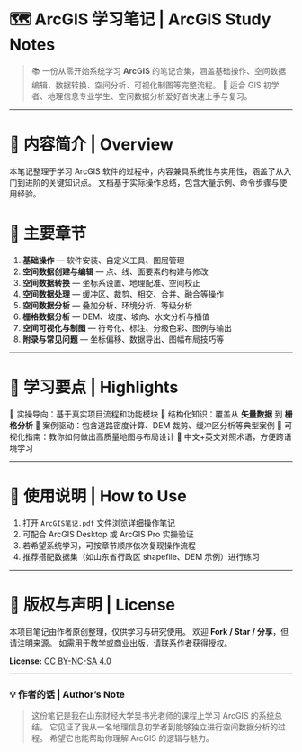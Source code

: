 # 🗺️ ArcGIS 学习笔记 | ArcGIS Study Notes

> 📚 一份从零开始系统学习 **ArcGIS** 的笔记合集，涵盖基础操作、空间数据编辑、数据转换、空间分析、可视化制图等完整流程。
> 🧭 适合 GIS 初学者、地理信息专业学生、空间数据分析爱好者快速上手与复习。

---

# 🧩 内容简介 | Overview

本笔记整理于学习 ArcGIS 软件的过程中，内容兼具系统性与实用性，涵盖了从入门到进阶的关键知识点。
文档基于实际操作总结，包含大量示例、命令步骤与使用经验。

# 📘 主要章节

1. **基础操作** — 软件安装、自定义工具、图层管理
2. **空间数据创建与编辑** — 点、线、面要素的构建与修改
3. **空间数据转换** — 坐标系设置、地理配准、空间校正
4. **空间数据处理** — 缓冲区、裁剪、相交、合并、融合等操作
5. **空间数据分析** — 叠加分析、环境分析、等级分析
6. **栅格数据分析** — DEM、坡度、坡向、水文分析与插值
7. **空间可视化与制图** — 符号化、标注、分级色彩、图例与输出
8. **附录与常见问题** — 坐标偏移、数据导出、图幅布局技巧等

---

# 🧠 学习要点 | Highlights

🔹 实操导向：基于真实项目流程和功能模块
🔹 结构化知识：覆盖从 **矢量数据** 到 **栅格分析**
🔹 案例驱动：包含道路密度计算、DEM 裁剪、缓冲区分析等典型案例
🔹 可视化指南：教你如何做出高质量地图与布局设计
🔹 中文+英文对照术语，方便跨语境学习

---

# 🧰 使用说明 | How to Use

1. 打开 `ArcGIS笔记.pdf` 文件浏览详细操作笔记
2. 可配合 ArcGIS Desktop 或 ArcGIS Pro 实操验证
3. 若希望系统学习，可按章节顺序依次复现操作流程
4. 推荐搭配数据集（如山东省行政区 shapefile、DEM 示例）进行练习

---

# 📄 版权与声明 | License

本项目笔记由作者原创整理，仅供学习与研究使用。
欢迎 **Fork / Star / 分享**，但请注明来源。
如需用于教学或商业出版，请联系作者获得授权。

**License:** [CC BY-NC-SA 4.0](https://creativecommons.org/licenses/by-nc-sa/4.0/deed.zh)

---

### 💡 作者的话 | Author’s Note

> 这份笔记是我在山东财经大学吴书光老师的课程上学习 ArcGIS 的系统总结。
> 它见证了我从一名地理信息初学者到能够独立进行空间数据分析的过程。
> 希望它也能帮助你理解 ArcGIS 的逻辑与魅力。


